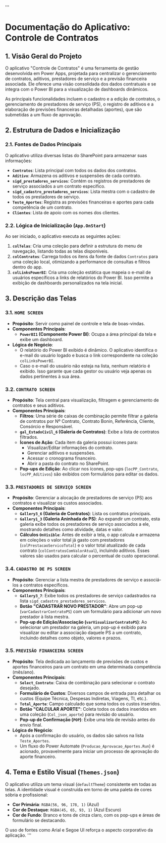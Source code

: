 '''
# Documentação do Aplicativo: Controle de Contratos

## 1. Visão Geral do Projeto

O aplicativo "Controle de Contratos" é uma ferramenta de gestão desenvolvida em Power Apps, projetada para centralizar o gerenciamento de contratos, aditivos, prestadores de serviço e a previsão financeira associada. Ele oferece uma visão consolidada dos dados contratuais e se integra com o Power BI para a visualização de dashboards dinâmicos.

As principais funcionalidades incluem o cadastro e a edição de contratos, o gerenciamento de prestadores de serviço (PS), o registro de aditivos e a elaboração de previsões financeiras detalhadas (aportes), que são submetidas a um fluxo de aprovação.

## 2. Estrutura de Dados e Inicialização

### 2.1. Fontes de Dados Principais

O aplicativo utiliza diversas listas do SharePoint para armazenar suas informações:

- **`Contratos`**: Lista principal com todos os dados dos contratos.
- **`Aditivo`**: Armazena os aditivos e suspensões de cada contrato.
- **`sigd_prestadores_servicos`**: Contém os registros de prestadores de serviço associados a um contrato específico.
- **`sigd_cadastro_prestadores_servicos`**: Lista mestra com o cadastro de todos os prestadores de serviço.
- **`Teste_Aportes`**: Registra as previsões financeiras e aportes para cada competência de um contrato.
- **`Clientes`**: Lista de apoio com os nomes dos clientes.

### 2.2. Lógica de Inicialização (`App.OnStart`)

Ao ser iniciado, o aplicativo executa as seguintes ações:

1.  **`colTelas`**: Cria uma coleção para definir a estrutura do menu de navegação, listando todas as telas disponíveis.
2.  **`colContratos`**: Carrega todos os itens da fonte de dados `Contratos` para uma coleção local, otimizando a performance de consultas e filtros dentro do app.
3.  **`colLinksPowerBI`**: Cria uma coleção estática que mapeia o e-mail de usuários específicos a links de relatórios do Power BI. Isso permite a exibição de dashboards personalizados na tela inicial.

## 3. Descrição das Telas

### 3.1. `HOME SCREEN`

- **Propósito**: Servir como painel de controle e tela de boas-vindas.
- **Componentes Principais**:
  - **`PowerBI1` (Componente Power BI)**: Ocupa a área principal da tela e exibe um dashboard.
- **Lógica de Negócio**:
  - O relatório do Power BI exibido é dinâmico. O aplicativo identifica o e-mail do usuário logado e busca o link correspondente na coleção `colLinksPowerBI`.
  - Caso o e-mail do usuário não esteja na lista, nenhum relatório é exibido. Isso garante que cada gestor ou usuário veja apenas os dados pertinentes à sua área.

### 3.2. `CONTRATO SCREEN`

- **Propósito**: Tela central para visualização, filtragem e gerenciamento de contratos e seus aditivos.
- **Componentes Principais**:
  - **Filtros**: Uma série de caixas de combinação permite filtrar a galeria de contratos por Nº Contrato, Contrato Bonin, Referência, Cliente, Consórcio e Responsável.
  - **`gal_EstadoCivil_6` (Galeria de Contratos)**: Exibe a lista de contratos filtrados.
  - **Ícones de Ação**: Cada item da galeria possui ícones para:
    - Visualizar/Editar informações do contrato.
    - Gerenciar aditivos e suspensões.
    - Acessar o cronograma financeiro.
    - Abrir a pasta do contrato no SharePoint.
  - **Pop-ups de Edição**: Ao clicar nos ícones, pop-ups (`locPP_Contrato`, `locPP_Aditivos`) são exibidos com formulários para editar os dados.

### 3.3. `PRESTADORES DE SERVIÇO SCREEN`

- **Propósito**: Gerenciar a alocação de prestadores de serviço (PS) aos contratos e visualizar os custos associados.
- **Componentes Principais**:
  - **`Gallery3_6` (Galeria de Contratos)**: Lista os contratos principais.
  - **`Gallery1_3` (Galeria Aninhada de PS)**: Ao expandir um contrato, esta galeria exibe todos os prestadores de serviço associados a ele, mostrando detalhes como atividade, datas e valor.
  - **Cálculos `OnVisible`**: Antes de exibir a tela, o app calcula e armazena em coleções o valor total já gasto com prestadores (`colPrestacaoServicoTotal`) e o valor total atualizado de cada contrato (`colContratosComValorAtual`), incluindo aditivos. Esses valores são usados para calcular o percentual de custo operacional.

### 3.4. `CADASTRO DE PS SCREEN`

- **Propósito**: Gerenciar a lista mestra de prestadores de serviço e associá-los a contratos específicos.
- **Componentes Principais**:
  - **`Gallery3_7`**: Exibe todos os prestadores de serviço cadastrados na lista `sigd_cadastro_prestadores_servicos`.
  - **Botão "CADASTRAR NOVO PRESTADOR"**: Abre um pop-up (`varCadastrarContratoPS`) com um formulário para adicionar um novo prestador à lista mestra.
  - **Pop-up de Edição/Associação (`varVisualizarContratoPS`)**: Ao selecionar um prestador na galeria, um pop-up é exibido para visualizar ou editar a associação daquele PS a um contrato, incluindo detalhes como objeto, valores e prazos.

### 3.5. `PREVISÃO FINANCEIRA SCREEN`

- **Propósito**: Tela dedicada ao lançamento de previsões de custos e aportes financeiros para um contrato em uma determinada competência (mês/ano).
- **Componentes Principais**:
  - **`Select_Contrato`**: Caixa de combinação para selecionar o contrato desejado.
  - **Formulário de Custos**: Diversos campos de entrada para detalhar os custos (Equipe Técnica, Despesas Indiretas, Viagens, TI, etc.).
  - **`Total_Aporte`**: Campo calculado que soma todos os custos inseridos.
  - **Botão "CALCULAR APORTE"**: Coleta todos os dados inseridos em uma coleção (`Col_json_aporte`) para revisão do usuário.
  - **Pop-up de Confirmação (`POP`)**: Exibe uma tela de revisão antes do envio final.
- **Lógica de Negócio**:
  - Após a confirmação do usuário, os dados são salvos na lista `Teste_Aportes`.
  - Um fluxo do Power Automate (`Producao_Aprovacao_Aportes.Run`) é acionado, provavelmente para iniciar um processo de aprovação do aporte financeiro.

## 4. Tema e Estilo Visual (`Themes.json`)

O aplicativo utiliza um tema visual (`defaultTheme`) consistente em todas as telas. A identidade visual é construída em torno de uma paleta de cores sóbria e profissional:

- **Cor Primária**: `RGBA(56, 96, 178, 1)` (Azul)
- **Cor de Destaque**: `RGBA(45, 65, 93, 1)` (Azul Escuro)
- **Cor de Fundo**: Branco e tons de cinza claro, com os pop-ups e áreas de formulário se destacando.

O uso de fontes como Arial e Segoe UI reforça o aspecto corporativo da aplicação.
'''